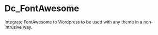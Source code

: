 Dc_FontAwesome
========================
Integrate FontAwesome to Wordpress to be used with any theme in a non-intrusive way.
